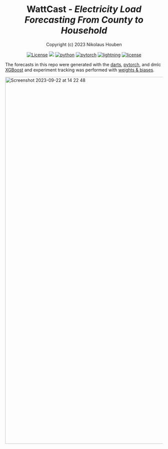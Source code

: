 <div align="center">

# WattCast - *Electricity Load Forecasting From County to Household*

Copyright (c) 2023 Nikolaus Houben

[![License](https://img.shields.io/badge/License-Apache%202.0-blue.svg)](https://opensource.org/licenses/Apache-2.0)
[![](https://raw.githubusercontent.com/wandb/assets/main/wandb-github-badge-gradient.svg)](https://wandb.ai/wattcast/WattCast)
[![python](https://img.shields.io/badge/-Python_3.8_%7C_3.9_%7C_3.10-blue?logo=python&logoColor=white)](https://github.com/pre-commit/pre-commit)
[![pytorch](https://img.shields.io/badge/PyTorch_2.0+-ee4c2c?logo=pytorch&logoColor=white)](https://pytorch.org/get-started/locally/)
[![lightning](https://img.shields.io/badge/-Lightning_2.0+-792ee5?logo=pytorchlightning&logoColor=white)](https://pytorchlightning.ai/)
[![license](https://img.shields.io/badge/License-MIT-green.svg?labelColor=gray)](https://github.com/gitbooo/TSF_context_Eumetsat/blob/neurips_2023/README.md#license)
 
</div>

The forecasts in this repo were generated with the [darts](https://unit8co.github.io/darts/README.html), [pytorch](https://pytorch.org/), and dmlc [XGBoost](https://xgboost.ai/) and experiment tracking was performed with [weights & biases](https://wandb.ai/site).




<img width="1170" alt="Screenshot 2023-09-22 at 14 22 48" src="https://github.com/nikohou/WattCast/assets/42303181/45076b53-4178-4397-aa67-77a870323822">
